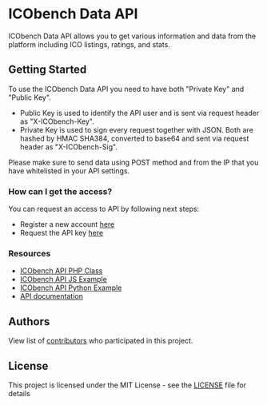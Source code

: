 # ICObench Data API

ICObench Data API allows you to get various information and data from the platform including ICO listings, ratings, and stats.

## Getting Started

To use the ICObench Data API you need to have both "Private Key" and "Public Key".
- Public Key is used to identify the API user and is sent via request header as "X-ICObench-Key".
- Private Key is used to sign every request together with JSON. Both are hashed by HMAC SHA384, converted to base64 and sent via request header as "X-ICObench-Sig".

Please make sure to send data using POST method and from the IP that you have whitelisted in your API settings.

### How can I get the access?
You can request an access to API by following next steps:

- Register a new account [here](https://icobench.com/register)
- Request the API key [here](https://icobench.com/developers)

### Resources

- [ICObench API PHP Class](https://github.com/ICObench/data-api/blob/master/ICObenchAPI.php)
- [ICObench API JS Example](https://github.com/ICObench/data-api/blob/master/ICObenchAPI.js)
- [ICObench API Python Example](https://github.com/ICObench/data-api/blob/master/ICObenchAPI.py)
- [API documentation](https://icobench.com/developers)

## Authors

View list of [contributors](https://github.com/ICObench/data-api/graphs/contributors) who participated in this project.

## License

This project is licensed under the MIT License - see the [LICENSE](LICENSE) file for details
